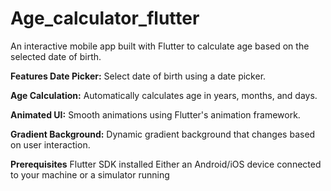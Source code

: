 ﻿# Age_calculator_flutter
An interactive mobile app built with Flutter to calculate age based on the selected date of birth.


**Features
Date Picker:** Select date of birth using a date picker.

**Age Calculation:** Automatically calculates age in years, months, and days.

**Animated UI:** Smooth animations using Flutter's animation framework.

**Gradient Background:** Dynamic gradient background that changes based on user interaction.


**Prerequisites**
Flutter SDK installed
Either an Android/iOS device connected to your machine or a simulator running
